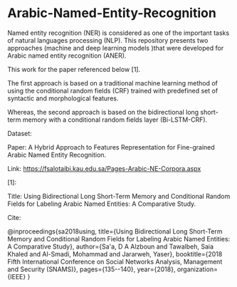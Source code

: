 # Arabic-Named-Entity-Recognition
Named entity recognition (NER) is considered as one of the important tasks of natural languages processing (NLP). This repository presents two approaches (machine and deep learning models )that were developed for Arabic named entity recognition (ANER).

This work for the paper referenced below [1].

The first approach is based on a traditional machine learning method of using the conditional random fields (CRF) trained with predefined set of syntactic and morphological features.

Whereas, the second approach is based on the bidirectional long short-term memory with a conditional random fields layer (Bi-LSTM-CRF).

Dataset:

Paper: A Hybrid Approach to Features Representation for Fine-grained Arabic Named Entity Recognition.

Link: https://fsalotaibi.kau.edu.sa/Pages-Arabic-NE-Corpora.aspx

[1]:

Title: Using Bidirectional Long Short-Term Memory and Conditional Random Fields for Labeling Arabic Named Entities: A Comparative Study.

Cite:

@inproceedings{sa2018using, title={Using Bidirectional Long Short-Term Memory and Conditional Random Fields for Labeling Arabic Named Entities: A Comparative Study}, author={Sa'a, D A Alzboun and Tawalbeh, Saia Khaled and Al-Smadi, Mohammad and Jararweh, Yaser}, booktitle={2018 Fifth International Conference on Social Networks Analysis, Management and Security (SNAMS)}, pages={135--140}, year={2018}, organization={IEEE} }
